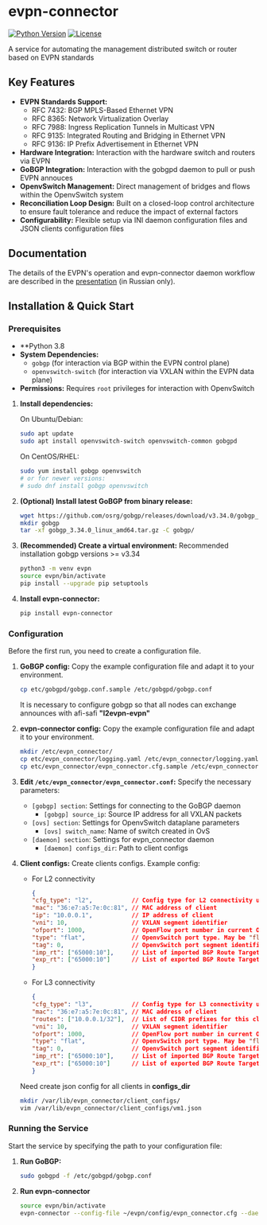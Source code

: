 # evpn-connector

[![Python Version](https://img.shields.io/badge/python-3.8+-blue.svg)](https://www.python.org/downloads/)
[![License](https://img.shields.io/badge/license-Apache%202.0-blue.svg)](LICENSE)

A service for automating the management distributed switch or router based on EVPN standards


## Key Features

*   **EVPN Standards Support:**
    *  RFC 7432: BGP MPLS-Based Ethernet VPN
    *  RFC 8365: Network Virtualization Overlay
    *  RFC 7988: Ingress Replication Tunnels in Multicast VPN
    *  RFC 9135: Integrated Routing and Bridging in Ethernet VPN
    *  RFC 9136: IP Prefix Advertisement in Ethernet VPN
*   **Hardware Integration:** Interaction with the hardware switch and routers via EVPN
*   **GoBGP Integration:** Interaction with the gobgpd daemon to pull or push EVPN annouces
*   **OpenvSwitch Management:** Direct management of bridges and flows within the OpenvSwitch system
*   **Reconciliation Loop Design:** Built on a closed-loop control architecture to ensure fault tolerance and reduce the impact of external factors
*   **Configurability:** Flexible setup via INI daemon configuration files and JSON clients configuration files

## Documentation
The details of the EVPN's operation and evpn-connector daemon workflow are described in the [presentation](https://vkvideo.ru/video-164978780_456239752) (in Russian only).

## Installation & Quick Start

### Prerequisites

*   **Python 3.8
*   **System Dependencies:**
    *   `gobgp` (for interaction via BGP within the EVPN control plane)
    *   `openvswitch-switch` (for interaction via VXLAN within the EVPN data plane)
*   **Permissions:** Requires `root` privileges for interaction with OpenvSwitch


1.  **Install dependencies:**

    On Ubuntu/Debian:
    ```bash
    sudo apt update
    sudo apt install openvswitch-switch openvswitch-common gobgpd
    ```
    On CentOS/RHEL:
    ```bash
    sudo yum install gobgp openvswitch
    # or for newer versions:
    # sudo dnf install gobgp openvswitch
    ```
2.  **(Optional) Install latest GoBGP from binary release:**
    ```bash
    wget https://github.com/osrg/gobgp/releases/download/v3.34.0/gobgp_3.34.0_linux_amd64.tar.gz
    mkdir gobgp
    tar -xf gobgp_3.34.0_linux_amd64.tar.gz -C gobgp/
    ```
3.  **(Recommended) Create a virtual environment:**
    Recommended installation gobgp versions >= v3.34
    ```bash
    python3 -m venv evpn
    source evpn/bin/activate
    pip install --upgrade pip setuptools
    ```
4.  **Install evpn-connector:**
    ```bash
    pip install evpn-connector
    ```
### Configuration

Before the first run, you need to create a configuration file.

1.  **GoBGP config:** Copy the example configuration file and adapt it to your environment.
    ```bash
    cp etc/gobgpd/gobgp.conf.sample /etc/gobgpd/gobgp.conf
    ```
    It is necessary to configure gobgp so that all nodes can exchange announces with afi-safi **"l2evpn-evpn"**

2.  **evpn-connector config:** Copy the example configuration file and adapt it to your environment.
    ```bash
    mkdir /etc/evpn_connector/
    cp etc/evpn_connector/logging.yaml /etc/evpn_connector/logging.yaml
    cp etc/evpn_connector/evpn_connector.cfg.sample /etc/evpn_connector/evpn_connector.conf
    ```
3.  **Edit `/etc/evpn_connector/evpn_connector.conf`:** Specify the necessary parameters:
    *   `[gobgp] section`: Settings for connecting to the GoBGP daemon
        *   `[gobgp] source_ip`: Source IP address for all VXLAN packets
    *   `[ovs] section`: Settings for OpenvSwitch dataplane parameters
        *   `[ovs] switch_name`: Name of switch created in OvS
    *   `[daemon] section`: Settings for evpn_connector daemon
        *   `[daemon] configs_dir`: Path to client configs

4.  **Client configs:** Create clients configs. Example config:
    * For L2 connectivity
        ```json
        {
        "cfg_type": "l2",           // Config type for L2 connectivity use "l2"
        "mac": "36:e7:a5:7e:0c:81", // MAC address of client
        "ip": "10.0.0.1",           // IP address of client
        "vni": 10,                  // VXLAN segment identifier
        "ofport": 1000,             // OpenFlow port number in current OpenvSwitch switch
        "type": "flat",             // OpenvSwitch port type. May be "flat" and "vlan"
        "tag": 0,                   // OpenvSwitch port segment identifier. Ignored on "flat"
        "imp_rt": ["65000:10"],     // List of imported BGP Route Targets
        "exp_rt": ["65000:10"]      // List of exported BGP Route Targets
        }
        ```
    * For L3 connectivity
        ```json
        {
        "cfg_type": "l3",           // Config type for L3 connectivity use "l3"
        "mac": "36:e7:a5:7e:0c:81", // MAC address of client
        "routes": ["10.0.0.1/32"],  // List of CIDR prefixes for this client
        "vni": 10,                  // VXLAN segment identifier
        "ofport": 1000,             // OpenFlow port number in current OpenvSwitch switch
        "type": "flat",             // OpenvSwitch port type. May be "flat" and "vlan"
        "tag": 0,                   // OpenvSwitch port segment identifier. Ignored on "flat"
        "imp_rt": ["65000:10"],     // List of imported BGP Route Targets
        "exp_rt": ["65000:10"]      // List of exported BGP Route Targets
        }
        ```
    Need create json config for all clients in **configs_dir**
    ```bash
    mkdir /var/lib/evpn_connector/client_configs/
    vim /var/lib/evpn_connector/client_configs/vm1.json
    ```
### Running the Service

Start the service by specifying the path to your configuration file:

1.  **Run GoBGP:**
    ```bash
    sudo gobgpd -f /etc/gobgpd/gobgp.conf
    ```
2.  **Run evpn-connector**
    ```bash
    source evpn/bin/activate
    evpn-connector --config-file ~/evpn/config/evpn_connector.cfg --daemon-configs_dir "/var/lib/evpn_connector/client_configs/"
    ```
